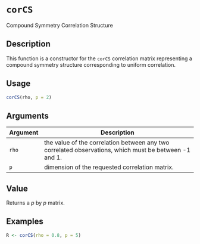 # `corCS`

Compound Symmetry Correlation Structure


## Description

This function is a constructor for the `corCS` correlation matrix representing
 a compound symmetry structure corresponding to uniform correlation.


## Usage

```r
corCS(rho, p = 2)
```


## Arguments

Argument      |Description
------------- |----------------
`rho`     |     the value of the correlation between any two correlated observations, which must be between -1 and 1.
`p`     |     dimension of the requested correlation matrix.


## Value

Returns a $p$ by $p$ matrix.


## Examples

```r
R <- corCS(rho = 0.8, p = 5)
```


